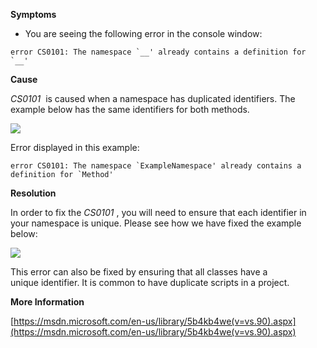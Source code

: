 

**Symptoms**


- You are seeing the following error in the console window:


```
error CS0101: The namespace `__' already contains a definition for `__'
```


**Cause**



*CS0101*  is caused when a namespace has duplicated identifiers. The example below has the same identifiers for both methods.



![](/hc/en-us/article_attachments/202011703/CS0101_a.png)



Error displayed in this example:


```
error CS0101: The namespace `ExampleNamespace' already contains a definition for `Method'
```


**Resolution**



In order to fix the  *CS0101* , you will need to ensure that each identifier in your namespace is unique. Please see how we have fixed the example below:



![](/hc/en-us/article_attachments/202011713/CS0101_b.png)



This error can also be fixed by ensuring that all classes have a unique identifier. It is common to have duplicate scripts in a project.



**More Information**



[https://msdn.microsoft.com/en-us/library/5b4kb4we(v=vs.90).aspx](https://msdn.microsoft.com/en-us/library/5b4kb4we(v=vs.90).aspx)





